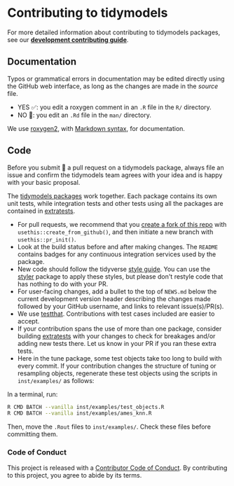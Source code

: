 # Contributing to tidymodels

For more detailed information about contributing to tidymodels packages, see our [**development contributing guide**](https://www.tidymodels.org/contribute/).

## Documentation

Typos or grammatical errors in documentation may be edited directly using the GitHub web interface, as long as the changes are made in the _source_ file.

*  YES ✅: you edit a roxygen comment in an `.R` file in the `R/` directory.
*  NO 🚫: you edit an `.Rd` file in the `man/` directory.

We use [roxygen2](https://cran.r-project.org/package=roxygen2), with [Markdown syntax](https://cran.r-project.org/web/packages/roxygen2/vignettes/rd-formatting.html), for documentation.

## Code

Before you submit 🎯 a pull request on a tidymodels package, always file an issue and confirm the tidymodels team agrees with your idea and is happy with your basic proposal.

The [tidymodels packages](https://www.tidymodels.org/packages/) work together. Each package contains its own unit tests, while integration tests and other tests using all the packages are contained in [extratests](https://github.com/tidymodels/extratests).

*  For pull requests, we recommend that you [create a fork of this repo](https://usethis.r-lib.org/articles/articles/pr-functions.html) with `usethis::create_from_github()`, and then initiate a new branch with `usethis::pr_init()`.
*  Look at the build status before and after making changes. The `README` contains badges for any continuous integration services used by the package.  
*  New code should follow the tidyverse [style guide](http://style.tidyverse.org). You can use the [styler](https://CRAN.R-project.org/package=styler) package to apply these styles, but please don't restyle code that has nothing to do with your PR.  
*  For user-facing changes, add a bullet to the top of `NEWS.md` below the current development version header describing the changes made followed by your GitHub username, and links to relevant issue(s)/PR(s).
*  We use [testthat](https://cran.r-project.org/package=testthat). Contributions with test cases included are easier to accept.
*  If your contribution spans the use of more than one package, consider building [extratests](https://github.com/tidymodels/extratests) with your changes to check for breakages and/or adding new tests there. Let us know in your PR if you ran these extra tests.
*  Here in the tune package, some test objects take too long to build with every commit. If your contribution changes the structure of tuning or resampling objects, regenerate these test objects using the scripts in `inst/examples/` as follows:

In a terminal, run:

```bash
R CMD BATCH --vanilla inst/examples/test_objects.R
R CMD BATCH --vanilla inst/examples/ames_knn.R
```

Then, move the `.Rout` files to `inst/examples/`. Check these files before committing them.

### Code of Conduct

This project is released with a [Contributor Code of Conduct](https://contributor-covenant.org/version/2/0/CODE_OF_CONDUCT.html). By contributing to this project, you agree to abide by its terms.
